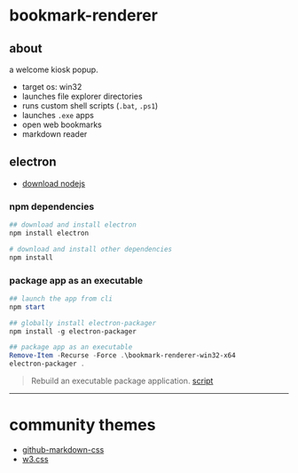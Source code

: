 # bookmark-renderer

## about

a welcome kiosk popup.
* target os: win32
* launches file explorer directories
* runs custom shell scripts (```.bat```, ```.ps1```)
* launches ```.exe``` apps
* open web bookmarks
* markdown reader

## electron

* [download nodejs]( https://nodejs.org )

### npm dependencies
```ps1
## download and install electron
npm install electron

# download and install other dependencies
npm install
```

### package app as an executable
```ps1
## launch the app from cli
npm start

## globally install electron-packager
npm install -g electron-packager

## package app as an executable
Remove-Item -Recurse -Force .\bookmark-renderer-win32-x64
electron-packager .
```

> Rebuild an executable package application. [script]( package-electron-app.ps1 )

---

# community themes

* [github-markdown-css]( https://github.com/sindresorhus/github-markdown-css )
* [w3.css](https://www.w3schools.com/w3css/w3css_color_themes.asp)
